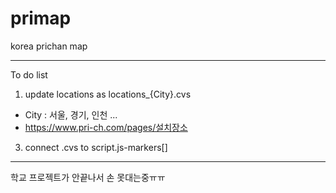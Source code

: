 # primap
korea prichan map



---
To do list
1. update locations as locations_{City}.cvs
  - City : 서울, 경기, 인천 ...
  - https://www.pri-ch.com/pages/설치장소
3. connect .cvs to script.js-markers[]

---
학교 프로젝트가 안끝나서 손 못대는중ㅠㅠ
